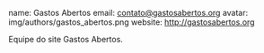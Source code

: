 name: Gastos Abertos
email: contato@gastosabertos.org 
avatar: img/authors/gastos_abertos.png
website: http://gastosabertos.org

Equipe do site Gastos Abertos.
